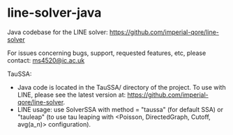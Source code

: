 # line-solver-java
Java codebase for the LINE solver: https://github.com/imperial-qore/line-solver

For issues concerning bugs, support, requested features, etc, please contact: ms4520@ic.ac.uk

TauSSA: 
- Java code is located in the TauSSA/ directory of the project. To use with LINE, please see the latest version at: https://github.com/imperial-qore/line-solver.
- LINE usage: use SolverSSA with method = "taussa" (for default SSA) or "tauleap" (to use tau leaping with <Poisson, DirectedGraph, Cutoff, avg(a_n)> configuration).
